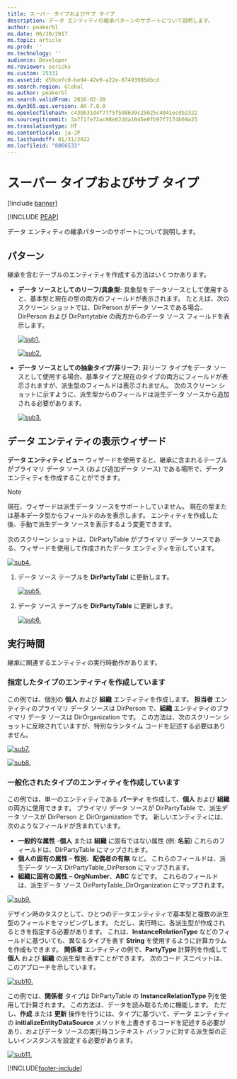 ```yaml
---
title: スーパー タイプおよびサブ タイプ
description: データ エンティティの継承パターンのサポートについて説明します。
author: peakerbl
ms.date: 06/20/2017
ms.topic: article
ms.prod: ''
ms.technology: ''
audience: Developer
ms.reviewer: sericks
ms.custom: 25331
ms.assetid: d59cefc0-be94-42e9-a22e-87493985dbcd
ms.search.region: Global
ms.author: peakerbl
ms.search.validFrom: 2016-02-28
ms.dyn365.ops.version: AX 7.0.0
ms.openlocfilehash: c43bb31d4f77f5f598639c25025c4041ecdb2322
ms.sourcegitcommit: 3a7f1fe72ac08e62dda1045e0fb97f7174b69a25
ms.translationtype: HT
ms.contentlocale: ja-JP
ms.lasthandoff: 01/31/2022
ms.locfileid: "8066533"
---
```

# <a name="super-types-and-sub-types"></a>スーパー タイプおよびサブ タイプ

[!include [banner](../includes/banner.md)]


[!INCLUDE [PEAP](../../../includes/peap-1.md)]

データ エンティティの継承パターンのサポートについて説明します。

## <a name="patterns"></a>パターン

継承を含むテーブルのエンティティを作成する方法はいくつかあります。

- **データ ソースとしてのリーフ/具象型:** 具象型をデータソースとして使用すると、基本型と現在の型の両方のフィールドが表示されます。 たとえば、次のスクリーン ショットでは、DirPerson がデータ ソースである場合、DirPerson および DirPartytable の両方からのデータ ソース フィールドを表示します。

    [![sub1.](./media/sub1.png)](./media/sub1.png)

    [![sub2.](./media/sub2-419x1024.png)](./media/sub2.png)

- **データ ソースとしての抽象タイプ/非リーフ:** 非リーフ タイプをデータ ソースとして使用する場合、基準タイプと現在のタイプの両方にフィールドが表示されますが、派生型のフィールドは表示されません。 次のスクリーン ショットに示すように、派生型からのフィールドは派生データ ソースから追加される必要があります。

    [![sub3.](./media/sub3.png)](./media/sub3.png)

## <a name="data-entity-view-wizard"></a>データ エンティティの表示ウィザード
**データ エンティティ ビュー** ウィザードを使用すると、継承に含まれるテーブルがプライマリ データ ソース (および追加データ ソース) である場所で、データ エンティティを作成することができます。

> [!NOTE]
> 現在、ウィザードは派生データ ソースをサポートしていません。 現在の型または基本データ型からフィールドのみを表示します。 エンティティを作成した後、手動で派生データ ソースを表示するよう変更できます。

次のスクリーン ショットは、DirPartyTable がプライマリ データ ソースである、ウィザードを使用して作成されたデータ エンティティを示しています。

[![sub4.](./media/sub4.png)](./media/sub4.png)

1. データ ソース テーブルを **DirPartyTabl** に更新します。

    [![sub5.](./media/sub5.png)](./media/sub5.png)

2. データ ソース テーブルを **DirPartyTable** に更新します。

    [![sub6.](./media/sub6.png)](./media/sub6.png)

## <a name="run-time"></a>実行時間
継承に関連するエンティティの実行時動作があります。

### <a name="creating-entities-for-specified-types"></a>指定したタイプのエンティティを作成しています

この例では、個別の **個人** および **組織** エンティティを作成します。 **担当者** エンティティのプライマリ データ ソースは DirPerson で、**組織** エンティティのプライマリ データ ソースは DirOrganization です。 この方法は、次のスクリーン ショットに反映されていますが、特別なランタイム コードを記述する必要はありません。

[![sub7.](./media/sub7.png)](./media/sub7.png)

[![sub8.](./media/sub8-419x1024.png)](./media/sub8.png)

### <a name="creating-entities-for-generalized-types"></a>一般化されたタイプのエンティティを作成しています

この例では、単一のエンティティである **パーティ** を作成して、**個人** および **組織** の両方に使用できます。 プライマリ データ ソースが DirPartyTable で、派生データ ソースが DirPerson と DirOrganization です。 新しいエンティティには、次のようなフィールドが含まれています。

- **一般的な属性** -**個人** または **組織** に固有ではない属性 (例: **名前**) これらのフィールドは、DirPartyTable にマップされます。
- **個人の固有の属性** – **性別**、**配偶者の有無** など。 これらのフィールドは、派生データ ソース DirPartyTable\_DirPerson にマップされます。
- **組織に固有の属性** – **OrgNumber**、**ABC** などです。 これらのフィールドは、派生データ ソース DirPartyTable\_DirOrganization にマップされます。

[![sub9.](./media/sub9.png)](./media/sub9.png)

デザイン時のタスクとして、ひとつのデータエンティティで基本型と複数の派生型のフィールドをマッピングします。 ただし、実行時に、各派生型が作成されるときを指定する必要があります。 これは、**InstanceRelationType** などのフィールドに基づいても、異なるタイプを表す **String** を使用するように計算カラムを作成もできます。 **関係者** エンティティの例で、**PartyType** 計算列を作成して **個人** および **組織** の派生型を表すことができます。 次のコード スニペットは、このアプローチを示しています。

[![sub10.](./media/sub10.png)](./media/sub10.png)

この例では、**関係者** タイプは DirPartyTable の **InstanceRelationType** 列を使用して計算されます。 この方法は、データを読み取るために機能します。 ただし、**作成** または **更新** 操作を行うには、タイプに基づいて、データ エンティティの **initializeEntityDataSource** メソッドを上書きするコードを記述する必要があり、およびデータ ソースの実行時コンテキスト バッファに対する派生型の正しいインスタンスを設定する必要があります。

[![sub11.](./media/sub11.png)](./media/sub11.png)


[!INCLUDE[footer-include](../../../includes/footer-banner.md)]
